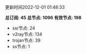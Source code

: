 更新时间2022-12-01 01:48:33

**总订阅: 45**
**总节点: 1096**
**有效节点: 198**
- ssr节点: 24
- v2ray节点: 134
- trojan节点: 39
- ss节点: 1
